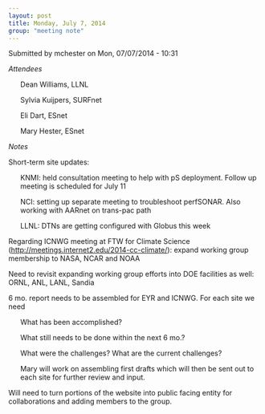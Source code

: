 ```yaml
---
layout: post
title: Monday, July 7, 2014 
group: "meeting note"
---
```


<div id="content" class="column">
    <div class="section">
        <a id="main-content"></a>
        <div class="region region-content">
            <div id="block-system-main" class="block block-system">
                <div class="content">
                    <div id="node-33" class="node node-book node-full clearfix" about="/content/monday-july-7-2014-0" typeof="sioc:Item foaf:Document">
                        <span property="dc:title" content="Monday, July 7, 2014" class="rdf-meta element-hidden"></span><span property="sioc:num_replies" content="0" datatype="xsd:integer" class="rdf-meta element-hidden"></span>
                        <div class="meta submitted">
                            <span property="dc:date dc:created" content="2014-07-07T10:31:53-07:00" datatype="xsd:dateTime" rel="sioc:has_creator">Submitted by <span class="username" xml:lang="" about="/users/mchester" typeof="sioc:UserAccount" property="foaf:name" datatype="">mchester</span> on Mon, 07/07/2014 - 10:31</span>    
                        </div>
                        <div class="content clearfix">
                            <div class="field field-name-body field-type-text-with-summary field-label-hidden">
                                <div class="field-items">
                                    <div class="field-item even" property="content:encoded">
                                        <p><em>Attendees</em></p>
                                        <ul>Dean Williams, LLNL</ul>
                                        <ul>Sylvia Kuijpers, SURFnet</ul>
                                        <ul>Eli Dart, ESnet</ul>
                                        <ul>Mary Hester, ESnet</ul>
                                        <p><em>Notes</em></p>
                                        <p>Short-term site updates:</p>
                                        <ul>KNMI: held consultation meeting to help with pS deployment. Follow up meeting is scheduled for July 11 </ul>
                                        <ul>NCI: setting up separate meeting to troubleshoot perfSONAR. Also working with AARnet on trans-pac path</ul>
                                        <ul>LLNL: DTNs are getting configured with Globus this week</ul>
                                        <p>Regarding ICNWG meeting at FTW for Climate Science (<a href="http://meetings.internet2.edu/2014-cc-climate/">http://meetings.internet2.edu/2014-cc-climate/</a>): expand working group membership to NASA, NCAR and NOAA</p>
                                        <p>Need to revisit expanding working group efforts into DOE facilities as well: ORNL, ANL, LANL, Sandia</p>
                                        <p>6 mo. report needs to be assembled for EYR and ICNWG. For each site we need</p>
                                        <ul>What has been accomplished?</ul>
                                        <ul>What still needs to be done within the next 6 mo.?</ul>
                                        <ul>What were the challenges? What are the current challenges?</ul>
                                        <ul>Mary will work on assembling first drafts which will then be sent out to each site for further review and input.</ul>
                                        <p>Will need to turn portions of the website into public facing entity for collaborations and adding members to the group.</p>
                                    </div>
                                </div>
                            </div>
                        </div>
                    </div>
                </div>
            </div>
        </div>
    </div>
</div>